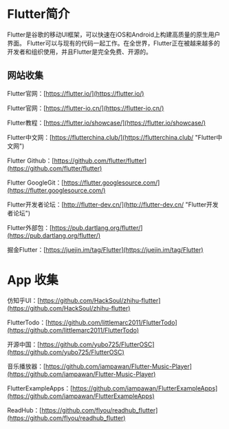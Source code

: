 # Flutter简介

Flutter是谷歌的移动UI框架，可以快速在iOS和Android上构建高质量的原生用户界面。 Flutter可以与现有的代码一起工作。在全世界，Flutter正在被越来越多的开发者和组织使用，并且Flutter是完全免费、开源的。


## 网站收集

Flutter官网：[https://flutter.io/](https://flutter.io/)

Flutter官网：[https://flutter-io.cn/](https://flutter-io.cn/)

Flutter教程：[https://flutter.io/showcase/](https://flutter.io/showcase/)

Flutter中文网：[https://flutterchina.club/](https://flutterchina.club/ "Flutter中文网")

Flutter Github：[https://github.com/flutter/flutter](https://github.com/flutter/flutter)

Flutter GoogleGit：[https://flutter.googlesource.com/](https://flutter.googlesource.com/)

Flutter开发者论坛：[http://flutter-dev.cn/](http://flutter-dev.cn/ "Flutter开发者论坛")

Flutter外部包：[https://pub.dartlang.org/flutter/](https://pub.dartlang.org/flutter/)

掘金Flutter：[https://juejin.im/tag/Flutter](https://juejin.im/tag/Flutter)


# App 收集

仿知乎UI：[https://github.com/HackSoul/zhihu-flutter](https://github.com/HackSoul/zhihu-flutter)

FlutterTodo：[https://github.com/littlemarc2011/FlutterTodo](https://github.com/littlemarc2011/FlutterTodo)

开源中国：[https://github.com/yubo725/FlutterOSC](https://github.com/yubo725/FlutterOSC)

音乐播放器：[https://github.com/iampawan/Flutter-Music-Player](https://github.com/iampawan/Flutter-Music-Player)

FlutterExampleApps：[https://github.com/iampawan/FlutterExampleApps](https://github.com/iampawan/FlutterExampleApps)

ReadHub：[https://github.com/flyou/readhub_flutter](https://github.com/flyou/readhub_flutter)


